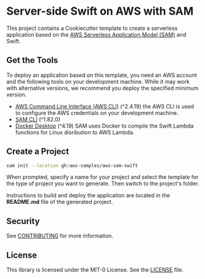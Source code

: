# Server-side Swift on AWS with SAM

This project contains a Cookiecutter template to create a serverless application based on the [AWS Serverless Application Model (SAM)](https://docs.aws.amazon.com/serverless-application-model/latest/developerguide/sam-specification.html) and Swift.


## Get the Tools

To deploy an application based on this template, you need an AWS account and the following tools on your development machine. While it may work with alternative versions, we recommend you deploy the specified minimum version.

* [AWS Command Line Interface (AWS CLI)](https://docs.aws.amazon.com/cli/latest/userguide/install-cliv2.html) (^2.4.19) the AWS CLI is used to configure the AWS credentials on your development machine.
* [SAM CLI](https://docs.aws.amazon.com/serverless-application-model/latest/developerguide/install-sam-cli.html) (^1.82.0)
* [Docker Desktop](https://www.docker.com/products/docker-desktop) (^4.19) SAM uses Docker to compile the Swift Lambda functions for Linux disribution to AWS Lambda.


## Create a Project

``` bash
sam init --location gh:aws-samples/aws-sam-swift
```

When prompted, specify a name for your project and select the template for the type of project you want to generate. Then switch to the project's folder. 

Instructions to build and deploy the application are located in the **README.md** file of the generated project.

## Security

See [CONTRIBUTING](../CONTRIBUTING.md.md#security-issue-notifications) for more information.

## License

This library is licensed under the MIT-0 License. See the [LICENSE](../LICENSE) file.

